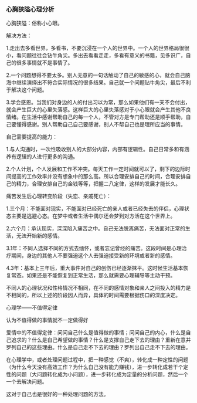 ### 心胸狭隘心理分析

心胸狭隘：俗称小心眼。

解决方法：

1.走出去多看世界，多看书，不要沉浸在一个人的世界中。一个人的世界格局很很小，看问题往往会钻牛角尖。多出去看看走走，多看有意义的书籍，见多识广，自己的很多事情就不是事情了。

2.一个问题想得不要太多。别人无意的一句话触动了自己的敏感的心，就会自己脑海中继续演绎出不符合实际情况的很多结果。自己就一个问题钻牛角尖，最后不利于解决这个问题。

3.学会感恩。当我们对身边的人的付出习以为常，那么如果他们有一天不会付出，就会产生巨大的心里失落感。这样巨大的心里失落感对于小心眼就会产生其他不良情绪。在生活中感谢帮助自己的每一个人，不管对方是专门帮助还是顺手帮助，自己要懂得感谢。别人帮助自己自己要感谢，别人不帮自己也是理所应当的事情。



自己需要提高的能力：

1.与人沟通时，一次性吸收别人的大部分内容，内部有逻辑性。自己日常多和有涵养有逻辑的人进行更多的沟通。

2.个人计划，个人发展和工作不冲突。每天工作一定时间就可以了，剩下的边际时间提高的工作效率并没有想象中的那么高。所以合理安排自己的时间，合理安排自己的精力，合理安排自己的金钱等等，把握二八定律，这样的发展才能长久。



痛苦发生后心理转变阶段（失恋、亲戚死亡）：

1.三个月：不能面对现实，不能面对已经死亡的亲人或者已经失去的伴侣，心理状态主要是逃避心态。在梦中或者生活中偶尔还会梦到对方活在这个世界上。

2.六个月：承认现实，深深陷入痛苦之中。自己无法脱离痛苦，无法面对正常的生活，无法开始新的感情。

3.1年：不同人选择不同的方式去缅怀，或者忘记曾经的痛苦。这段时间是心理治疗期间，身边的其他人不要强迫这个人去强迫接受新的环境或者新的感情。

4.3年：基本上三年后，重大事件对自己的创伤已经逐渐抹平。这时候生活基本恢复常态。如果还是不能恢复到正常生活，那么就需要心理辅导等主动干预。

不同人的心理状况和性格情况不相同，在不同的感情对象和亲人之间投入的精力是不相同的，所以上述的阶段因人而异，具体的时间需要根据伤口的深度决定。



心理学——不值得定律

认为不值得做的事情就不一定做得好

爱情中的不值得定律：问问自己什么是值得做的事情；问问自己的内心，什么是自己追求的？什么是自己希望做的事情？什么是支撑自己走下去的理由？重新在意并罗列自己的这些理由。什么是自己走不下去的理由？罗列出自己走不下去的理由。

在心理学中，或者处理问题过程中，把一种感觉（不爽），转化成一种定性的问题（为什么今天没有高效工作？为什么自己没有能力赚钱），进一步转化成若干个定性的问题（大问题转化成为小问题），进一步转化成为定量的分析问题，然后一个一个去解决问题。

这对于自己也是很好的一种处理问题的方法。

